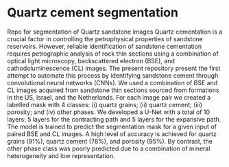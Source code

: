 # Quartz cement segmentation
Repo for segmentation of Quartz sandstone images
Quartz cementation is a crucial factor in controlling the petrophysical properties of sandstone reservoirs. However, reliable identification of sandstone cementation requires petrographic analysis of rock thin sections using a combination of optical light microscopy, backscattered electron (BSE), and cathodoluminescence (CL) images. The present repository present the first attempt to automate this process by identifying sandstone cement through convolutional neural networks (CNNs). We used a combination of BSE and CL images acquired from sandstone thin sections sourced from formations in the US, Israel, and the Netherlands. For each image pair we created a labelled mask with 4 classes: (i) quartz grains; (ii) quartz cement; (iii) porosity; and (iv) other phases. We developed a U-Net with a total of 10 layers: 5 layers for the contracting path and 5 layers for the expansive path. The model is trained to predict the segmentation mask for a given input of paired BSE and CL images. A high level of accuracy is achieved for quartz grains (91%), quartz cement (78%), and porosity (95%). By contrast, the other phase class was poorly predicted due to a combination of mineral heterogeneity and low representation.  
